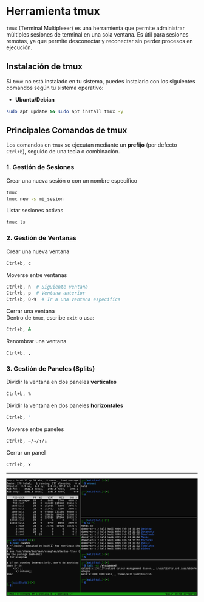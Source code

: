 # Herramienta tmux

`tmux` (Terminal Multiplexer) es una herramienta que permite administrar múltiples sesiones de terminal en una sola ventana. Es útil para sesiones remotas, ya que permite desconectar y reconectar sin perder procesos en ejecución.

## Instalación de tmux

Si `tmux` no está instalado en tu sistema, puedes instalarlo con los siguientes comandos según tu sistema operativo:

- **Ubuntu/Debian**

```bash
sudo apt update && sudo apt install tmux -y
```

## Principales Comandos de tmux

Los comandos en `tmux` se ejecutan mediante un **prefijo** (por defecto `Ctrl+b`), seguido de una tecla o combinación.

### 1. Gestión de Sesiones

Crear una nueva sesión o con un nombre específico

```bash
tmux
tmux new -s mi_sesion
```

Listar sesiones activas

```bash
tmux ls
```

### 2. Gestión de Ventanas

Crear una nueva ventana

```bash
Ctrl+b, c
```

Moverse entre ventanas

```bash
Ctrl+b, n  # Siguiente ventana
Ctrl+b, p  # Ventana anterior
Ctrl+b, 0-9  # Ir a una ventana específica
```

Cerrar una ventana  
Dentro de `tmux`, escribe `exit` o usa:

```bash
Ctrl+b, &
```

Renombrar una ventana

```bash
Ctrl+b, ,
```

### 3. Gestión de Paneles (Splits)

Dividir la ventana en dos paneles **verticales**

```bash
Ctrl+b, %
```

Dividir la ventana en dos paneles **horizontales**

```bash
Ctrl+b, "
```

Moverse entre paneles

```bash
Ctrl+b, ←/→/↑/↓
```

Cerrar un panel

```bash
Ctrl+b, x
```

---

![tmux](../imagenes/recursos/tmux/0.png)
